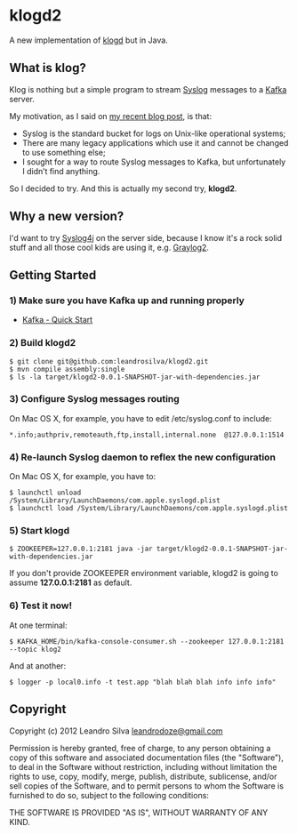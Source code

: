 # klogd2

A new implementation of [klogd](https://github.com/leandrosilva/klogd) but in Java.

## What is klog?

Klog is nothing but a simple program to stream [Syslog](http://www.syslog.org) messages to a [Kafka](http://incubator.apache.org/kafka) server.

My motivation, as I said on [my recent blog post](http://leandrosilva.com.br/2012/09/06/klogd-what-about-route-syslog-messages-to-kafka), is that:

* Syslog is the standard bucket for logs on Unix-like operational systems;
* There are many legacy applications which use it and cannot be changed to use something else;
* I sought for a way to route Syslog messages to Kafka, but unfortunately I didn’t find anything.

So I decided to try. And this is actually my second try, **klogd2**.

## Why a new version?

I'd want to try [Syslog4j](http://syslog4j.org) on the server side, because I know it's a rock solid stuff and all those cool kids are using it, e.g. [Graylog2](http://graylog2.org).

## Getting Started

### 1) Make sure you have Kafka up and running properly

* [Kafka - Quick Start](http://incubator.apache.org/kafka/quickstart.html)

### 2) Build klogd2

    $ git clone git@github.com:leandrosilva/klogd2.git
    $ mvn compile assembly:single
    $ ls -la target/klogd2-0.0.1-SNAPSHOT-jar-with-dependencies.jar

### 3) Configure Syslog messages routing

On Mac OS X, for example, you have to edit /etc/syslog.conf to include:

    *.info;authpriv,remoteauth,ftp,install,internal.none  @127.0.0.1:1514

### 4) Re-launch Syslog daemon to reflex the new configuration

On Mac OS X, for example, you have to:

    $ launchctl unload /System/Library/LaunchDaemons/com.apple.syslogd.plist
    $ launchctl load /System/Library/LaunchDaemons/com.apple.syslogd.plist

### 5) Start klogd

    $ ZOOKEEPER=127.0.0.1:2181 java -jar target/klogd2-0.0.1-SNAPSHOT-jar-with-dependencies.jar 

If you don't provide ZOOKEEPER environment variable, klogd2 is going to assume **127.0.0.1:2181** as default.

### 6) Test it now!

At one terminal:

    $ KAFKA_HOME/bin/kafka-console-consumer.sh --zookeeper 127.0.0.1:2181 --topic klog2

And at another:

    $ logger -p local0.info -t test.app "blah blah blah info info info"

## Copyright

Copyright (c) 2012 Leandro Silva <leandrodoze@gmail.com>

Permission is hereby granted, free of charge, to any person obtaining a copy of this software
and associated documentation files (the "Software"), to deal in the Software without restriction,
including without limitation the rights to use, copy, modify, merge, publish, distribute,
sublicense, and/or sell copies of the Software, and to permit persons to whom the Software is
furnished to do so, subject to the following conditions:

THE SOFTWARE IS PROVIDED "AS IS", WITHOUT WARRANTY OF ANY KIND.
